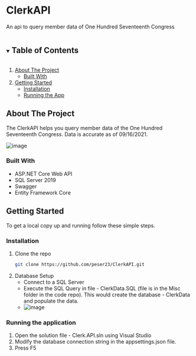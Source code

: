 # ClerkAPI
An api to query member data of One Hundred Seventeenth Congress

<!-- TABLE OF CONTENTS -->
<details open="open">
  <summary><h2 style="display: inline-block">Table of Contents</h2></summary>
  <ol>
    <li>
      <a href="#about-the-project">About The Project</a>
      <ul>
        <li><a href="#built-with">Built With</a></li>
      </ul>
    </li>
    <li>
      <a href="#getting-started">Getting Started</a>
      <ul>
        <li><a href="#installation">Installation</a></li>
        <li><a href="#running-the-application">Running the App</a></li>
      </ul>
    </li>

  </ol>
</details>

<!-- ABOUT THE PROJECT -->
## About The Project
  The ClerkAPI helps you query member data of the One Hundred Seventeenth Congress. Data is accurate as of 09/16/2021.
  
![image](https://user-images.githubusercontent.com/16979841/133715060-91b8324c-68d7-4708-87af-163c86379238.png)

### Built With

* []()ASP.NET Core Web API
* []()SQL Server 2019
* []()Swagger
* []()Entity Framework Core

<!-- GETTING STARTED -->
## Getting Started

To get a local copy up and running follow these simple steps.


### Installation

1. Clone the repo
   ```sh
   git clone https://github.com/peser23/ClerkAPI.git
   ```
2. Database Setup
   * []()Connect to a SQL Server
   * []()Execute the SQL Query in file - ClerkData.SQL (file is in the Misc folder in the code repo). This would create the database - ClerkData and populate the data.
   * ![image](https://user-images.githubusercontent.com/16979841/133716224-03cd506d-4f3e-41e9-a04e-f60fa80f8cde.png)

 ### Running the application
 1. Open the solution file - Clerk.API.sln using Visual Studio 
 2. Modify the database connection string in the appsettings.json file.
 3. Press F5

